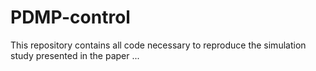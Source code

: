 # PDMP-control

This repository contains all code necessary to reproduce the simulation study presented in the paper ...
